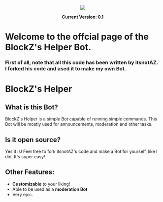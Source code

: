 <div align="center">
<img src="https://github.com/user-attachments/assets/575f78ca-818b-459f-a5ba-1f92c008fd59"/>

  **Current Version: 0.1**

</div>

# Welcome to the offcial page of the BlockZ's Helper Bot.


### First of all, note that all this code has been written by itsnotAZ. I forked his code and used it to make my own Bot.


# BlockZ's Helper

## What is this Bot?
BlockZ's Helper is a simple Bot capable of running simple commands. This Bot will be mostly used for announcements, moderation and other tasks.

## Is it open source?
Yes it is! Feel free to fork itsnotAZ's code and make a Bot for yourself, like I did. It's super easy!

## Other Features:

- **Customizable** to your liking!
- Able to be used as a **moderation Bot**
- Very epic.
